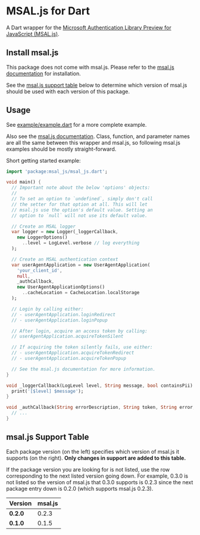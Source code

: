 # MSAL.js for Dart

A Dart wrapper for the [Microsoft Authentication Library Preview for JavaScript (MSAL.js)](https://github.com/AzureAD/microsoft-authentication-library-for-js). 

## Install msal.js
This package does not come with msal.js. Please refer to the [msal.js documentation](https://github.com/AzureAD/microsoft-authentication-library-for-js/wiki/MSAL-Installation) for installation.

See the [msal.js support table](#msal.js-support-table) below to determine which version of msal.js should be used with each version of this package.

## Usage

See [example/example.dart](./example/example.dart) for a more complete example.

Also see the [msal.js documentation](https://github.com/AzureAD/microsoft-authentication-library-for-js/wiki). Class, function, and parameter names are all the same between this wrapper and msal.js, so following msal.js examples should be mostly straight-forward.

Short getting started example:
```dart
import 'package:msal_js/msal_js.dart';

void main() {
  // Important note about the below 'options' objects:
  //
  // To set an option to `undefined`, simply don't call
  // the setter for that option at all. This will let
  // msal.js use the option's default value. Setting an
  // option to `null` will not use its default value.

  // Create an MSAL logger
  var logger = new Logger(_loggerCallback,
    new LoggerOptions()
      ..level = LogLevel.verbose // log everything
  );

  // Create an MSAL authentication context
  var userAgentApplication = new UserAgentApplication(
    'your_client_id', 
    null, 
    _authCallback,
    new UserAgentApplicationOptions()
      ..cacheLocation = CacheLocation.localStorage
  );

  // Login by calling either:
  // - userAgentApplication.loginRedirect
  // - userAgentApplication.loginPopup

  // After login, acquire an access token by calling:
  // userAgentApplication.acquireTokenSilent

  // If acquiring the token silently fails, use either:
  // - userAgentApplication.acquireTokenRedirect
  // - userAgentApplication.acquireTokenPopup

  // See the msal.js documentation for more information.
}

void _loggerCallback(LogLevel level, String message, bool containsPii) {
  print('[$level] $message');
}

void _authCallback(String errorDescription, String token, String error, String tokenType, String userState) {
  // ...
}
```

## msal.js Support Table

Each package version (on the left) specifies which version of msal.js it supports (on the right). **Only changes in support are added to this table.**

If the package version you are looking for is not listed, use the row corresponding to the next listed version going down. For example, 0.3.0 is not listed so the version of msal.js that 0.3.0 supports is 0.2.3 since the next package entry down is 0.2.0 (which supports msal.js 0.2.3).

| Version     | msal.js |
| ----------- | ------- |
| **0.2.0**   | 0.2.3   |
| **0.1.0**   | 0.1.5   |
